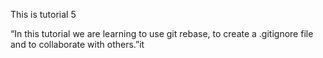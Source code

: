 This is tutorial 5


“In this tutorial we are learning to use git rebase, to create a .gitignore file and to collaborate with others.”it